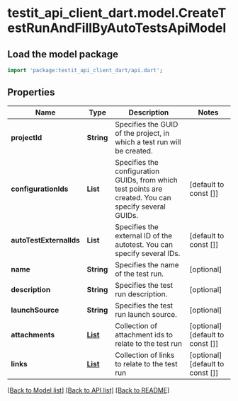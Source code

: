 # testit_api_client_dart.model.CreateTestRunAndFillByAutoTestsApiModel

## Load the model package
```dart
import 'package:testit_api_client_dart/api.dart';
```

## Properties
Name | Type | Description | Notes
------------ | ------------- | ------------- | -------------
**projectId** | **String** | Specifies the GUID of the project, in which a test run will be created. | 
**configurationIds** | **List<String>** | Specifies the configuration GUIDs, from which test points are created. You can specify several GUIDs. | [default to const []]
**autoTestExternalIds** | **List<String>** | Specifies the external ID of the autotest. You can specify several IDs. | [default to const []]
**name** | **String** | Specifies the name of the test run. | [optional] 
**description** | **String** | Specifies the test run description. | [optional] 
**launchSource** | **String** | Specifies the test run launch source. | [optional] 
**attachments** | [**List<AssignAttachmentApiModel>**](AssignAttachmentApiModel.md) | Collection of attachment ids to relate to the test run | [optional] [default to const []]
**links** | [**List<CreateLinkApiModel>**](CreateLinkApiModel.md) | Collection of links to relate to the test run | [optional] [default to const []]

[[Back to Model list]](../README.md#documentation-for-models) [[Back to API list]](../README.md#documentation-for-api-endpoints) [[Back to README]](../README.md)


